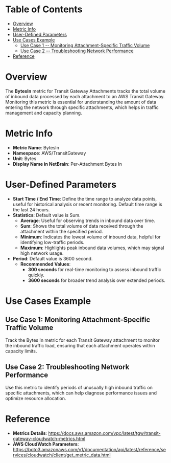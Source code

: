 # Table of Contents
- [Overview](#overview)
- [Metric Info](#metric-info)
- [User-Defined Parameters](#user-defined-parameters)
- [Use Cases Example](#example)
    - [Use Case 1 -- Monitoring Attachment-Specific Traffic Volume](#example-1) 
    - [Use Case 2 -- Troubleshooting Network Performance](#example-2)
- [Reference](#reference)

# Overview <a name="overview"></a>
The <b>BytesIn</b> metric for Transit Gateway Attachments tracks the total volume of inbound data processed by each attachment to an AWS Transit Gateway. Monitoring this metric is essential for understanding the amount of data entering the network through specific attachments, which helps in traffic management and capacity planning.




# Metric Info <a name="metric-info"></a>
* <b>Metric Name</b>: BytesIn
* <b>Namespace</b>: AWS/TransitGateway
* <b>Unit</b>: Bytes
* <b>Display Name in NetBrain</b>: Per-Attachment Bytes In

# User-Defined Parameters <a name="user-defined-parameters"></a>
* <b>Start Time / End Time</b>: Define the time range to analyze data points, useful for historical analysis or recent monitoring. Default time range is the last 24 hours.
* <b>Statistics</b>: Default value is Sum.
  * <b>Average</b>: Useful for observing trends in inbound data over time.
  * <b>Sum</b>: Shows the total volume of data received through the attachment within the specified period.
  * <b>Minimum</b>: Indicates the lowest volume of inbound data, helpful for identifying low-traffic periods.
  * <b>Maximum</b>: Highlights peak inbound data volumes, which may signal high network usage.
* <b>Period</b>: Default value is 3600 second.
  * <b>Recommended Values</b>:
    * <b>300 seconds</b> for real-time monitoring to assess inbound traffic quickly.
    * <b>3600 seconds</b> for broader trend analysis over extended periods.

# Use Cases Example <a name="example"></a>
## Use Case 1: Monitoring Attachment-Specific Traffic Volume <a name="example-1"></a>
Track the Bytes In metric for each Transit Gateway attachment to monitor the inbound traffic load, ensuring that each attachment operates within capacity limits.

## Use Case 2: Troubleshooting Network Performance <a name="example-2"></a>
Use this metric to identify periods of unusually high inbound traffic on specific attachments, which can help diagnose performance issues and optimize resource allocation.


# Reference <a name="reference"></a>
* <b>Metrics Details</b>: https://docs.aws.amazon.com/vpc/latest/tgw/transit-gateway-cloudwatch-metrics.html
* <b>AWS CloudWatch Parameters</b>: https://boto3.amazonaws.com/v1/documentation/api/latest/reference/services/cloudwatch/client/get_metric_data.html